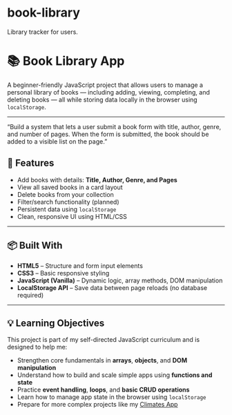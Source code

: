 # book-library
Library tracker for users.

# 📚 Book Library App

A beginner-friendly JavaScript project that allows users to manage a personal library of books — including adding, viewing, completing, and deleting books — all while storing data locally in the browser using `localStorage`.

---
“Build a system that lets a user submit a book form with title, author, genre, and number of pages. When the form is submitted, the book should be added to a visible list on the page.”


## 🚀 Features

- Add books with details: **Title, Author, Genre, and Pages**
- View all saved books in a card layout
- Delete books from your collection
- Filter/search functionality (planned)
- Persistent data using `localStorage`
- Clean, responsive UI using HTML/CSS

---

## 📦 Built With

- **HTML5** – Structure and form input elements
- **CSS3** – Basic responsive styling
- **JavaScript (Vanilla)** – Dynamic logic, array methods, DOM manipulation
- **LocalStorage API** – Save data between page reloads (no database required)

---

## 💡 Learning Objectives

This project is part of my self-directed JavaScript curriculum and is designed to help me:

- Strengthen core fundamentals in **arrays**, **objects**, and **DOM manipulation**
- Understand how to build and scale simple apps using **functions and state**
- Practice **event handling**, **loops**, and **basic CRUD operations**
- Learn how to manage app state in the browser using `localStorage`
- Prepare for more complex projects like my [Climates App](#)



